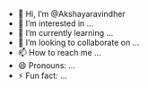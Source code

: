 - 👋 Hi, I’m @Akshayaravindher
- 👀 I’m interested in ...
- 🌱 I’m currently learning ...
- 💞️ I’m looking to collaborate on ...
- 📫 How to reach me ...
- 😄 Pronouns: ...
- ⚡ Fun fact: ...

<!---
Akshayaravindher/Akshayaravindher is a ✨ special ✨ repository because its `README.md` (this file) appears on your GitHub profile.
You can click the Preview link to take a look at your changes.
--->
